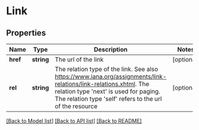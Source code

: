 # Link

## Properties
Name | Type | Description | Notes
------------ | ------------- | ------------- | -------------
**href** | **string** | The url of the link | [optional] 
**rel** | **string** | The relation type of the link. See also https://www.iana.org/assignments/link-relations/link-relations.xhtml. The relation type &#x27;next&#x27; is used for paging. The relation type &#x27;self&#x27; refers to the url of the resource | [optional] 

[[Back to Model list]](../../README.md#documentation-for-models) [[Back to API list]](../../README.md#documentation-for-api-endpoints) [[Back to README]](../../README.md)

